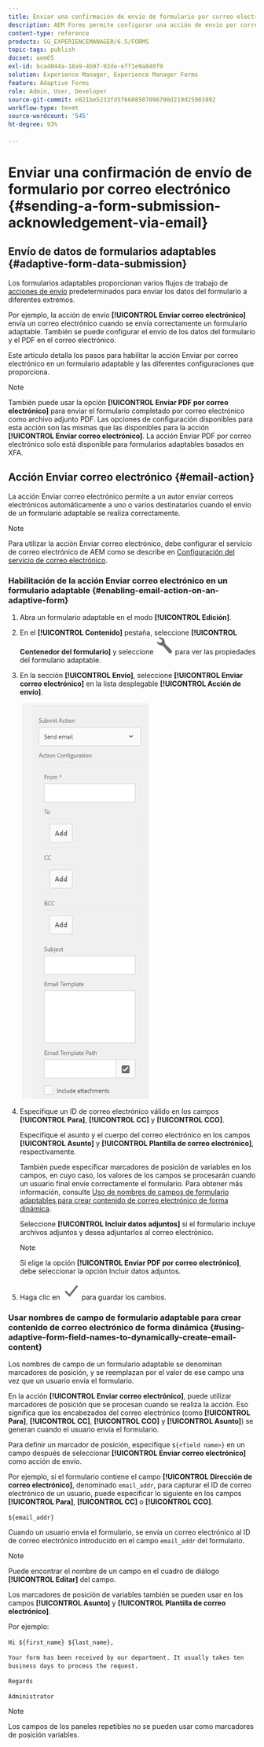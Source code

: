 ```yaml
---
title: Enviar una confirmación de envío de formulario por correo electrónico
description: AEM Forms permite configurar una acción de envío por correo electrónico que envía una confirmación a un usuario al enviar el formulario.
content-type: reference
products: SG_EXPERIENCEMANAGER/6.5/FORMS
topic-tags: publish
docset: aem65
exl-id: bca4044a-18a9-4b97-92de-eff1e9a840f9
solution: Experience Manager, Experience Manager Forms
feature: Adaptive Forms
role: Admin, User, Developer
source-git-commit: e821be5233fd5f6688507096790d219d25903892
workflow-type: tm+mt
source-wordcount: '545'
ht-degree: 93%

---
```


# Enviar una confirmación de envío de formulario por correo electrónico {#sending-a-form-submission-acknowledgement-via-email}

## Envío de datos de formularios adaptables {#adaptive-form-data-submission}

Los formularios adaptables proporcionan varios flujos de trabajo de [acciones de envío](../../forms/using/configuring-submit-actions.md) predeterminados para enviar los datos del formulario a diferentes extremos.

Por ejemplo, la acción de envío **[!UICONTROL Enviar correo electrónico]** envía un correo electrónico cuando se envía correctamente un formulario adaptable. También se puede configurar el envío de los datos del formulario y el PDF en el correo electrónico.

Este artículo detalla los pasos para habilitar la acción Enviar por correo electrónico en un formulario adaptable y las diferentes configuraciones que proporciona.

>[!NOTE]
>
>También puede usar la opción **[!UICONTROL Enviar PDF por correo electrónico]** para enviar el formulario completado por correo electrónico como archivo adjunto PDF. Las opciones de configuración disponibles para esta acción son las mismas que las disponibles para la acción **[!UICONTROL Enviar correo electrónico]**. La acción Enviar PDF por correo electrónico solo está disponible para formularios adaptables basados en XFA.

## Acción Enviar correo electrónico {#email-action}

La acción Enviar correo electrónico permite a un autor enviar correos electrónicos automáticamente a uno o varios destinatarios cuando el envío de un formulario adaptable se realiza correctamente.

>[!NOTE]
>
>Para utilizar la acción Enviar correo electrónico, debe configurar el servicio de correo electrónico de AEM como se describe en [Configuración del servicio de correo electrónico](/help/sites-administering/notification.md#configuring-the-mail-service).

### Habilitación de la acción Enviar correo electrónico en un formulario adaptable {#enabling-email-action-on-an-adaptive-form}

1. Abra un formulario adaptable en el modo **[!UICONTROL Edición]**.

1. En el **[!UICONTROL Contenido]** pestaña, seleccione **[!UICONTROL Contenedor del formulario]** y seleccione ![configurar](assets/configure-icon.svg) para ver las propiedades del formulario adaptable.

1. En la sección **[!UICONTROL Envío]**, seleccione **[!UICONTROL Enviar correo electrónico]** en la lista desplegable **[!UICONTROL Acción de envío]**.

   ![Acciones de envío](assets/submission-actions.png)

1. Especifique un ID de correo electrónico válido en los campos **[!UICONTROL Para]**, **[!UICONTROL CC]** y **[!UICONTROL CCO]**.

   Especifique el asunto y el cuerpo del correo electrónico en los campos **[!UICONTROL Asunto]** y **[!UICONTROL Plantilla de correo electrónico]**, respectivamente.

   También puede especificar marcadores de posición de variables en los campos, en cuyo caso, los valores de los campos se procesarán cuando un usuario final envíe correctamente el formulario. Para obtener más información, consulte [Uso de nombres de campos de formulario adaptables para crear contenido de correo electrónico de forma dinámica](../../forms/using/form-submission-receipt-via-email.md#p-using-adaptive-form-field-names-to-dynamically-create-email-content-p).

   Seleccione **[!UICONTROL Incluir datos adjuntos]** si el formulario incluye archivos adjuntos y desea adjuntarlos al correo electrónico.

   >[!NOTE]
   >
   >Si elige la opción **[!UICONTROL Enviar PDF por correo electrónico]**, debe seleccionar la opción Incluir datos adjuntos.

1. Haga clic en ![Aceptar](assets/save_icon.svg) para guardar los cambios.

### Usar nombres de campo de formulario adaptable para crear contenido de correo electrónico de forma dinámica {#using-adaptive-form-field-names-to-dynamically-create-email-content}

Los nombres de campo de un formulario adaptable se denominan marcadores de posición, y se reemplazan por el valor de ese campo una vez que un usuario envía el formulario.

En la acción **[!UICONTROL Enviar correo electrónico]**, puede utilizar marcadores de posición que se procesan cuando se realiza la acción. Eso significa que los encabezados del correo electrónico (como **[!UICONTROL Para]**, **[!UICONTROL CC]**, **[!UICONTROL CCO]** y **[!UICONTROL Asunto]**) se generan cuando el usuario envía el formulario.

Para definir un marcador de posición, especifique `${<field name>}` en un campo después de seleccionar **[!UICONTROL Enviar correo electrónico]** como acción de envío.

Por ejemplo, si el formulario contiene el campo **[!UICONTROL Dirección de correo electrónico]**, denominado `email_addr`, para capturar el ID de correo electrónico de un usuario, puede especificar lo siguiente en los campos **[!UICONTROL Para]**, **[!UICONTROL CC]** o **[!UICONTROL CCO]**.

`${email_addr}`

Cuando un usuario envía el formulario, se envía un correo electrónico al ID de correo electrónico introducido en el campo `email_addr` del formulario.

>[!NOTE]
>
>Puede encontrar el nombre de un campo en el cuadro de diálogo **[!UICONTROL Editar]** del campo.

Los marcadores de posición de variables también se pueden usar en los campos **[!UICONTROL Asunto]** y **[!UICONTROL Plantilla de correo electrónico]**.

Por ejemplo:

`Hi ${first_name} ${last_name},`

`Your form has been received by our department. It usually takes ten business days to process the request.`

`Regards`

`Administrator`

>[!NOTE]
>
>Los campos de los paneles repetibles no se pueden usar como marcadores de posición variables.
